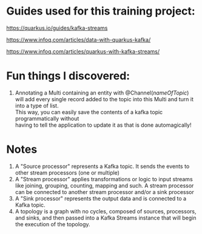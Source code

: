 # Guides used for this training project:

https://quarkus.io/guides/kafka-streams

https://www.infoq.com/articles/data-with-quarkus-kafka/

https://www.infoq.com/articles/quarkus-with-kafka-streams/


# Fun things I discovered:

 1. Annotating a Multi containing an entity with @Channel(*nameOfTopic*) will add every
single record added to the topic into this Multi and turn it into a type of list.  
This way, you can easily save the contents of a kafka topic programmatically without  
having to tell the application to update it as that is done automagically!

# Notes
1. A "Source processor" represents a Kafka topic. It sends the events
to other stream processors (one or multiple)
2. A "Stream processor" applies transformations or logic to input streams like joining,
grouping, counting, mapping and such. A stream processor can be connected to another
stream processor and/or a sink processor
3. A "Sink processor" represents the output data and is connected to a Kafka topic.
4. A topology is a graph with no cycles, composed of sources, processors, and sinks, and then passed 
into a Kafka Streams instance that will begin the execution of the topology.

